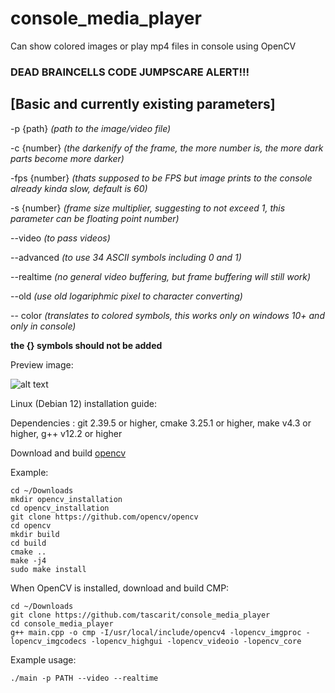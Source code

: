 # console_media_player
Can show colored images or play mp4 files in console using OpenCV

### DEAD BRAINCELLS CODE JUMPSCARE ALERT!!!

## [Basic and currently existing parameters]

-p {path} *(path to the image/video file)*

-c {number} *(the darkenify of the frame, the more number is, the more dark parts become more darker)*

-fps {number} *(thats supposed to be FPS but image prints to the console already kinda slow, default is 60)*

-s {number} *(frame size multiplier, suggesting to not exceed 1, this parameter can be floating point number)*

--video *(to pass videos)*

--advanced *(to use 34 ASCII symbols including 0 and 1)*

--realtime *(no general video buffering, but frame buffering will still work)*

--old *(use old logariphmic pixel to character converting)*

-- color *(translates to colored symbols, this works only on windows 10+ and only in console)*

**the {} symbols should not be added**

Preview image:

![alt text](https://i.imgur.com/nAapd2R.jpeg)


Linux (Debian 12) installation guide:

Dependencies : git 2.39.5 or higher, cmake 3.25.1 or higher, make v4.3 or higher, g++ v12.2 or higher  

Download and build [opencv](https://github.com/opencv/opencv)

Example:
```
cd ~/Downloads
mkdir opencv_installation
cd opencv_installation
git clone https://github.com/opencv/opencv
cd opencv
mkdir build
cd build
cmake ..
make -j4
sudo make install
```

When OpenCV is installed, download and build CMP:

```
cd ~/Downloads
git clone https://github.com/tascarit/console_media_player
cd console_media_player
g++ main.cpp -o cmp -I/usr/local/include/opencv4 -lopencv_imgproc -lopencv_imgcodecs -lopencv_highgui -lopencv_videoio -lopencv_core
```

Example usage:

```
./main -p PATH --video --realtime
```

